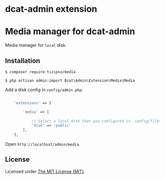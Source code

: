 dcat-admin extension
======

Media manager for dcat-admin
===============================

Media manager for `local` disk.

## Installation

```
$ composer require tizipso/media

$ php artisan admin:import Dcat\Admin\Extension\Media\Media
```

Add a disk config in `config/admin.php`:

```php

    'extensions' => [

        'media' => [
        
            // Select a local disk that you configured in `config/filesystem.php`
            'disk' => 'public'
        ],
    ],

```


Open `http://localhost/admin/media`.

License
------------
Licensed under [The MIT License (MIT)](LICENSE).
